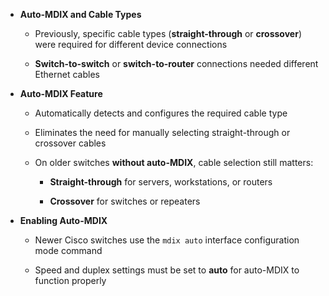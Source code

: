 - **Auto-MDIX and Cable Types**
    
    - Previously, specific cable types (**straight-through** or **crossover**) were required for different device connections
        
    - **Switch-to-switch** or **switch-to-router** connections needed different Ethernet cables
    
- **Auto-MDIX Feature**
    
    - Automatically detects and configures the required cable type
        
    - Eliminates the need for manually selecting straight-through or crossover cables
        
    - On older switches **without auto-MDIX**, cable selection still matters:
        
        - **Straight-through** for servers, workstations, or routers
            
        - **Crossover** for switches or repeaters
        
- **Enabling Auto-MDIX**
    
    - Newer Cisco switches use the `mdix auto` interface configuration mode command
        
    - Speed and duplex settings must be set to **auto** for auto-MDIX to function properly

 